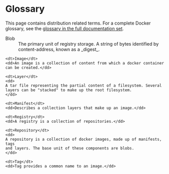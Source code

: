 # Glossary

This page contains distribution related terms. For a complete Docker glossary,
see the [glossary in the full documentation set](http://docs.docker.com/reference/glossary/).

<dl>
	<dt>Blob</dt>
	<dd>
	The primary unit of registry storage. A string of bytes identified by
	content-address, known as a _digest_.
	</dd>

	<dt>Image</dt>
	<dd>An image is a collection of content from which a docker container can be created.</dd>

	<dt>Layer</dt>
	<dd>
	A tar file representing the partial content of a filesystem. Several
	layers can be "stacked" to make up the root filesystem.
	</dd>

	<dt>Manifest</dt>
	<dd>Describes a collection layers that make up an image.</dd>

	<dt>Registry</dt>
	<dd>A registry is a collection of repositories.</dd>

	<dt>Repository</dt>
	<dd>
	A repository is a collection of docker images, made up of manifests, tags
	and layers. The base unit of these components are blobs.
	</dd>

	<dt>Tag</dt>
	<dd>Tag provides a common name to an image.</dd>
</dl>